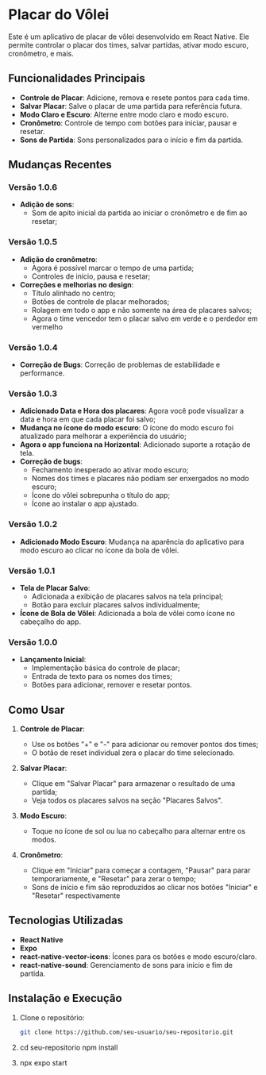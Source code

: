 # Placar do Vôlei

Este é um aplicativo de placar de vôlei desenvolvido em React Native. Ele permite controlar o placar dos times, salvar partidas, ativar modo escuro, cronômetro, e mais.

## Funcionalidades Principais

- **Controle de Placar**: Adicione, remova e resete pontos para cada time.
- **Salvar Placar**: Salve o placar de uma partida para referência futura.
- **Modo Claro e Escuro**: Alterne entre modo claro e modo escuro.
- **Cronômetro**: Controle de tempo com botões para iniciar, pausar e resetar.
- **Sons de Partida**: Sons personalizados para o início e fim da partida.

## Mudanças Recentes

### Versão 1.0.6
- **Adição de sons**:
    - Som de apito inicial da partida ao iniciar o cronômetro e de fim ao resetar;


### Versão 1.0.5
- **Adição do cronômetro**: 
    - Agora é possível marcar o tempo de uma partida;
    - Controles de inicio, pausa e resetar;
- **Correções e melhorias no design**: 
    - Título alinhado no centro;
    - Botões de controle de placar melhorados;
    - Rolagem em todo o app e não somente na área de placares salvos;
    - Agora o time vencedor tem o placar salvo em verde e o perdedor em vermelho

### Versão 1.0.4
-  **Correção de Bugs**: Correção de problemas de estabilidade e performance.

### Versão 1.0.3
- **Adicionado Data e Hora dos placares**: Agora você pode visualizar a data e hora em que cada placar foi salvo;
- **Mudança no ícone do modo escuro**: O ícone do modo escuro foi atualizado para melhorar a experiência do usuário;
- **Agora o app funciona na Horizontal**: Adicionado suporte a rotação de tela.
- **Correção de bugs**:
    - Fechamento inesperado ao ativar modo escuro;
    - Nomes dos times e placares não podiam ser enxergados no modo escuro;
    - Ícone do vôlei sobrepunha o título do app;
    - Ícone ao instalar o app ajustado.



### Versão 1.0.2
- **Adicionado Modo Escuro**: Mudança na aparência do aplicativo para modo escuro ao clicar no ícone da bola de vôlei.


### Versão 1.0.1
- **Tela de Placar Salvo**: 
    - Adicionada a exibição de placares salvos na tela principal;
    - Botão para excluir placares salvos individualmente;
- **Ícone de Bola de Vôlei**: Adicionada a bola de vôlei como ícone no cabeçalho do app.

### Versão 1.0.0
- **Lançamento Inicial**:
    - Implementação básica do controle de placar;
    - Entrada de texto para os nomes dos times;
    - Botões para adicionar, remover e resetar pontos.

## Como Usar

1. **Controle de Placar**: 
    - Use os botões "+" e "-" para adicionar ou remover pontos dos times;
    - O botão de reset individual zera o placar do time selecionado.

2. **Salvar Placar**:
    - Clique em "Salvar Placar" para armazenar o resultado de uma partida;
    - Veja todos os placares salvos na seção "Placares Salvos".

3. **Modo Escuro**:
    - Toque no ícone de sol ou lua no cabeçalho para alternar entre os modos.

4. **Cronômetro**:
    - Clique em "Iniciar" para começar a contagem, "Pausar" para parar temporariamente, e "Resetar" para zerar o tempo;
    - Sons de início e fim são reproduzidos ao clicar nos botões "Iniciar" e "Resetar" respectivamente

## Tecnologias Utilizadas

- **React Native**
- **Expo**
- **react-native-vector-icons**: Ícones para os botões e modo escuro/claro.
- **react-native-sound**: Gerenciamento de sons para início e fim de partida.

## Instalação e Execução

1. Clone o repositório:
   ```bash
   git clone https://github.com/seu-usuario/seu-repositorio.git

2. cd seu-repositorio
npm install

3. npx expo start
